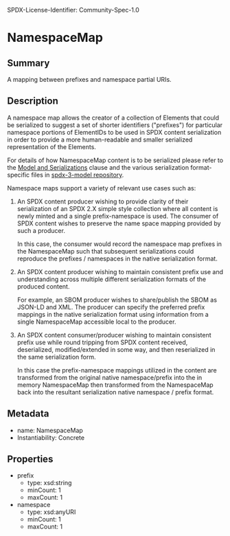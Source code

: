 SPDX-License-Identifier: Community-Spec-1.0

# NamespaceMap

## Summary

A mapping between prefixes and namespace partial URIs.

## Description

A namespace map allows the creator of a collection of Elements that could be
serialized to suggest a set of shorter identifiers ("prefixes") for particular
namespace portions of ElementIDs to be used in SPDX content serialization in
order to provide a more human-readable and smaller serialized representation of
the Elements.

For details of how NamespaceMap content is to be serialized please refer to
the [Model and Serializations](../../../docs/serializations.md) clause
and the various serialization format-specific files in
[spdx-3-model repository](https://github.com/spdx/spdx-3-model/tree/main/serialization).

Namespace maps support a variety of relevant use cases such as:

1. An SPDX content producer wishing to provide clarity of their serialization
    of an SPDX 2.X simple style collection where all content is newly minted
    and a single prefix-namespace is used. The consumer of SPDX content wishes
    to preserve the name space mapping provided by such a producer.

    In this case, the consumer would record the namespace map prefixes in the
    NamespaceMap such that subsequent serializations could reproduce the
    prefixes / namespaces in the native serialization format.

2. An SPDX content producer wishing to maintain consistent prefix use and
    understanding across multiple different serialization formats of the
    produced content.
  
    For example, an SBOM producer wishes to share/publish the SBOM as JSON-LD
    and XML. The producer can specify the preferred prefix mappings in the
    native serialization format using information from a single NamespaceMap
    accessible local to the producer.

3. An SPDX content consumer/producer wishing to maintain consistent prefix use
    while round tripping from SPDX content received, deserialized,
    modified/extended in some way, and then reserialized in the same
    serialization form.

    In this case the prefix-namespace mappings utilized in the content are
    transformed from the original native namespace/prefix into the in memory
    NamespaceMap then transformed from the NamespaceMap back into the resultant
    serialization native namespace / prefix format.

## Metadata

- name: NamespaceMap
- Instantiability: Concrete

## Properties

- prefix
  - type: xsd:string
  - minCount: 1
  - maxCount: 1
- namespace
  - type: xsd:anyURI
  - minCount: 1
  - maxCount: 1

